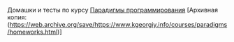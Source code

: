 Домашки и тесты по курсу [Парадигмы программирования](https://www.kgeorgiy.info/courses/paradigms/homeworks.html) 
[Архивная копия:(https://web.archive.org/save/https://www.kgeorgiy.info/courses/paradigms/homeworks.html)]
